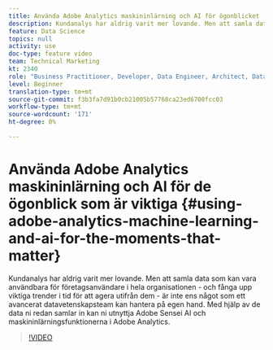 ```yaml
---
title: Använda Adobe Analytics maskininlärning och AI för ögonblicket
description: Kundanalys har aldrig varit mer lovande. Men att samla data som kan vara användbara för företagsanvändare i hela organisationen - och fånga upp viktiga trender i tid för att agera utifrån dem - är inte ens något som ett avancerat datavetenskapsteam kan hantera på egen hand. Med hjälp av de data ni redan samlar in kan ni utnyttja Adobe Sensei AI och maskininlärningsfunktionerna i Adobe Analytics.
feature: Data Science
topics: null
activity: use
doc-type: feature video
team: Technical Marketing
kt: 2340
role: "Business Practitioner, Developer, Data Engineer, Architect, Data Architect, Administrator, Leader"
level: Beginner
translation-type: tm+mt
source-git-commit: f3b3fa7d91b0cb21005b57768ca23ed6700fcc03
workflow-type: tm+mt
source-wordcount: '171'
ht-degree: 0%

---
```



# Använda Adobe Analytics maskininlärning och AI för de ögonblick som är viktiga {#using-adobe-analytics-machine-learning-and-ai-for-the-moments-that-matter}

Kundanalys har aldrig varit mer lovande. Men att samla data som kan vara användbara för företagsanvändare i hela organisationen - och fånga upp viktiga trender i tid för att agera utifrån dem - är inte ens något som ett avancerat datavetenskapsteam kan hantera på egen hand. Med hjälp av de data ni redan samlar in kan ni utnyttja Adobe Sensei AI och maskininlärningsfunktionerna i Adobe Analytics.

>[!VIDEO](https://video.tv.adobe.com/v/25837/?quality=12)
